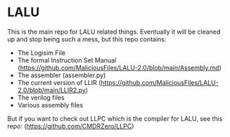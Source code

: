 # LALU
This is the main repo for LALU related things. Eventually it will be cleaned up and stop being such a mess, but this repo contains:
 - The Logisim File
 - The formal Instruction Set Manual (https://github.com/MaliciousFiles/LALU-2.0/blob/main/Assembly.md)
 - The assembler (assembler.py)
 - The current version of LLIR (https://github.com/MaliciousFiles/LALU-2.0/blob/main/LLIR2.py)
 - The verilog files
 - Various assembly files

But if you want to check out LLPC which is the compiler for LALU, see this repo: (https://github.com/CMDRZero/LLPC)
